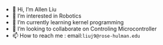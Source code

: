 - 👋 Hi, I’m Allen Liu
- 👀 I’m interested in Robotics
- 🌱 I’m currently learning kernel programming
- 💞️ I’m looking to collaborate on Controling Microcontroller
- 📫 How to reach me : email:`liuj9@rose-hulman.edu`

<!---
rhit-liuj9/rhit-liuj9 is a ✨ special ✨ repository because its `README.md` (this file) appears on your GitHub profile.
You can click the Preview link to take a look at your changes.
--->
